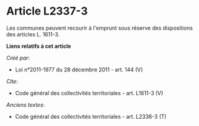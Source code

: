 # Article L2337-3

Les communes peuvent recourir à l'emprunt sous réserve des dispositions des articles L. 1611-3.

**Liens relatifs à cet article**

_Créé par_:

  - Loi n°2011-1977 du 28 décembre 2011 - art. 144 (V)

_Cite_:

  - Code général des collectivités territoriales - art. L1611-3 (V)

_Anciens textes_:

  - Code général des collectivités territoriales - art. L2336-3 (T)
